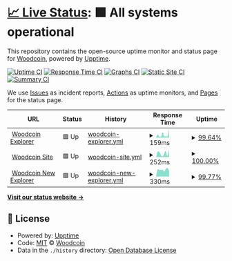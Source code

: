# [📈 Live Status](https://woodcoin-core.github.io/upptime): <!--live status--> **🟩 All systems operational**

This repository contains the open-source uptime monitor and status page for [Woodcoin](https://woodcoin.org), powered by [Upptime](https://github.com/upptime/upptime).

[![Uptime CI](https://github.com/koj-co/upptime/workflows/Uptime%20CI/badge.svg)](https://github.com/koj-co/upptime/actions?query=workflow%3A%22Uptime+CI%22)
[![Response Time CI](https://github.com/koj-co/upptime/workflows/Response%20Time%20CI/badge.svg)](https://github.com/koj-co/upptime/actions?query=workflow%3A%22Response+Time+CI%22)
[![Graphs CI](https://github.com/koj-co/upptime/workflows/Graphs%20CI/badge.svg)](https://github.com/koj-co/upptime/actions?query=workflow%3A%22Graphs+CI%22)
[![Static Site CI](https://github.com/koj-co/upptime/workflows/Static%20Site%20CI/badge.svg)](https://github.com/koj-co/upptime/actions?query=workflow%3A%22Static+Site+CI%22)
[![Summary CI](https://github.com/koj-co/upptime/workflows/Summary%20CI/badge.svg)](https://github.com/koj-co/upptime/actions?query=workflow%3A%22Summary+CI%22)

We use [Issues](https://github.com/woodcoin-core/upptime/issues) as incident reports, [Actions](https://github.com/woodcoin-core/upptime/actions) as uptime monitors, and [Pages](https://woodcoin-core.github.io/upptime) for the status page.

<!--start: status pages-->
<!-- This summary is generated by Upptime (https://github.com/upptime/upptime) -->
<!-- Do not edit this manually, your changes will be overwritten -->
<!-- prettier-ignore -->
| URL | Status | History | Response Time | Uptime |
| --- | ------ | ------- | ------------- | ------ |
| <img alt="" src="https://favicons.githubusercontent.com/explorer.woodcoin.org" height="13"> [Woodcoin Explorer](https://explorer.woodcoin.org/chain/Woodcoin) | 🟩 Up | [woodcoin-explorer.yml](https://github.com/woodcoin-core/upptime/commits/HEAD/history/woodcoin-explorer.yml) | <details><summary><img alt="Response time graph" src="./graphs/woodcoin-explorer/response-time-week.png" height="20"> 159ms</summary><br><a href="https://status.woodcoin.org/history/woodcoin-explorer"><img alt="Response time 195" src="https://img.shields.io/endpoint?url=https%3A%2F%2Fraw.githubusercontent.com%2Fwoodcoin-core%2Fupptime%2FHEAD%2Fapi%2Fwoodcoin-explorer%2Fresponse-time.json"></a><br><a href="https://status.woodcoin.org/history/woodcoin-explorer"><img alt="24-hour response time 175" src="https://img.shields.io/endpoint?url=https%3A%2F%2Fraw.githubusercontent.com%2Fwoodcoin-core%2Fupptime%2FHEAD%2Fapi%2Fwoodcoin-explorer%2Fresponse-time-day.json"></a><br><a href="https://status.woodcoin.org/history/woodcoin-explorer"><img alt="7-day response time 159" src="https://img.shields.io/endpoint?url=https%3A%2F%2Fraw.githubusercontent.com%2Fwoodcoin-core%2Fupptime%2FHEAD%2Fapi%2Fwoodcoin-explorer%2Fresponse-time-week.json"></a><br><a href="https://status.woodcoin.org/history/woodcoin-explorer"><img alt="30-day response time 141" src="https://img.shields.io/endpoint?url=https%3A%2F%2Fraw.githubusercontent.com%2Fwoodcoin-core%2Fupptime%2FHEAD%2Fapi%2Fwoodcoin-explorer%2Fresponse-time-month.json"></a><br><a href="https://status.woodcoin.org/history/woodcoin-explorer"><img alt="1-year response time 195" src="https://img.shields.io/endpoint?url=https%3A%2F%2Fraw.githubusercontent.com%2Fwoodcoin-core%2Fupptime%2FHEAD%2Fapi%2Fwoodcoin-explorer%2Fresponse-time-year.json"></a></details> | <details><summary><a href="https://status.woodcoin.org/history/woodcoin-explorer">99.64%</a></summary><a href="https://status.woodcoin.org/history/woodcoin-explorer"><img alt="All-time uptime 99.93%" src="https://img.shields.io/endpoint?url=https%3A%2F%2Fraw.githubusercontent.com%2Fwoodcoin-core%2Fupptime%2FHEAD%2Fapi%2Fwoodcoin-explorer%2Fuptime.json"></a><br><a href="https://status.woodcoin.org/history/woodcoin-explorer"><img alt="24-hour uptime 100.00%" src="https://img.shields.io/endpoint?url=https%3A%2F%2Fraw.githubusercontent.com%2Fwoodcoin-core%2Fupptime%2FHEAD%2Fapi%2Fwoodcoin-explorer%2Fuptime-day.json"></a><br><a href="https://status.woodcoin.org/history/woodcoin-explorer"><img alt="7-day uptime 99.64%" src="https://img.shields.io/endpoint?url=https%3A%2F%2Fraw.githubusercontent.com%2Fwoodcoin-core%2Fupptime%2FHEAD%2Fapi%2Fwoodcoin-explorer%2Fuptime-week.json"></a><br><a href="https://status.woodcoin.org/history/woodcoin-explorer"><img alt="30-day uptime 99.92%" src="https://img.shields.io/endpoint?url=https%3A%2F%2Fraw.githubusercontent.com%2Fwoodcoin-core%2Fupptime%2FHEAD%2Fapi%2Fwoodcoin-explorer%2Fuptime-month.json"></a><br><a href="https://status.woodcoin.org/history/woodcoin-explorer"><img alt="1-year uptime 99.93%" src="https://img.shields.io/endpoint?url=https%3A%2F%2Fraw.githubusercontent.com%2Fwoodcoin-core%2Fupptime%2FHEAD%2Fapi%2Fwoodcoin-explorer%2Fuptime-year.json"></a></details>
| <img alt="" src="https://favicons.githubusercontent.com/woodcoin.org" height="13"> [Woodcoin Site](https://woodcoin.org) | 🟩 Up | [woodcoin-site.yml](https://github.com/woodcoin-core/upptime/commits/HEAD/history/woodcoin-site.yml) | <details><summary><img alt="Response time graph" src="./graphs/woodcoin-site/response-time-week.png" height="20"> 252ms</summary><br><a href="https://status.woodcoin.org/history/woodcoin-site"><img alt="Response time 336" src="https://img.shields.io/endpoint?url=https%3A%2F%2Fraw.githubusercontent.com%2Fwoodcoin-core%2Fupptime%2FHEAD%2Fapi%2Fwoodcoin-site%2Fresponse-time.json"></a><br><a href="https://status.woodcoin.org/history/woodcoin-site"><img alt="24-hour response time 312" src="https://img.shields.io/endpoint?url=https%3A%2F%2Fraw.githubusercontent.com%2Fwoodcoin-core%2Fupptime%2FHEAD%2Fapi%2Fwoodcoin-site%2Fresponse-time-day.json"></a><br><a href="https://status.woodcoin.org/history/woodcoin-site"><img alt="7-day response time 252" src="https://img.shields.io/endpoint?url=https%3A%2F%2Fraw.githubusercontent.com%2Fwoodcoin-core%2Fupptime%2FHEAD%2Fapi%2Fwoodcoin-site%2Fresponse-time-week.json"></a><br><a href="https://status.woodcoin.org/history/woodcoin-site"><img alt="30-day response time 333" src="https://img.shields.io/endpoint?url=https%3A%2F%2Fraw.githubusercontent.com%2Fwoodcoin-core%2Fupptime%2FHEAD%2Fapi%2Fwoodcoin-site%2Fresponse-time-month.json"></a><br><a href="https://status.woodcoin.org/history/woodcoin-site"><img alt="1-year response time 336" src="https://img.shields.io/endpoint?url=https%3A%2F%2Fraw.githubusercontent.com%2Fwoodcoin-core%2Fupptime%2FHEAD%2Fapi%2Fwoodcoin-site%2Fresponse-time-year.json"></a></details> | <details><summary><a href="https://status.woodcoin.org/history/woodcoin-site">100.00%</a></summary><a href="https://status.woodcoin.org/history/woodcoin-site"><img alt="All-time uptime 100.00%" src="https://img.shields.io/endpoint?url=https%3A%2F%2Fraw.githubusercontent.com%2Fwoodcoin-core%2Fupptime%2FHEAD%2Fapi%2Fwoodcoin-site%2Fuptime.json"></a><br><a href="https://status.woodcoin.org/history/woodcoin-site"><img alt="24-hour uptime 100.00%" src="https://img.shields.io/endpoint?url=https%3A%2F%2Fraw.githubusercontent.com%2Fwoodcoin-core%2Fupptime%2FHEAD%2Fapi%2Fwoodcoin-site%2Fuptime-day.json"></a><br><a href="https://status.woodcoin.org/history/woodcoin-site"><img alt="7-day uptime 100.00%" src="https://img.shields.io/endpoint?url=https%3A%2F%2Fraw.githubusercontent.com%2Fwoodcoin-core%2Fupptime%2FHEAD%2Fapi%2Fwoodcoin-site%2Fuptime-week.json"></a><br><a href="https://status.woodcoin.org/history/woodcoin-site"><img alt="30-day uptime 100.00%" src="https://img.shields.io/endpoint?url=https%3A%2F%2Fraw.githubusercontent.com%2Fwoodcoin-core%2Fupptime%2FHEAD%2Fapi%2Fwoodcoin-site%2Fuptime-month.json"></a><br><a href="https://status.woodcoin.org/history/woodcoin-site"><img alt="1-year uptime 100.00%" src="https://img.shields.io/endpoint?url=https%3A%2F%2Fraw.githubusercontent.com%2Fwoodcoin-core%2Fupptime%2FHEAD%2Fapi%2Fwoodcoin-site%2Fuptime-year.json"></a></details>
| <img alt="" src="https://favicons.githubusercontent.com/new.explorer.woodcoin.org" height="13"> [Woodcoin New Explorer](https://new.explorer.woodcoin.org) | 🟩 Up | [woodcoin-new-explorer.yml](https://github.com/woodcoin-core/upptime/commits/HEAD/history/woodcoin-new-explorer.yml) | <details><summary><img alt="Response time graph" src="./graphs/woodcoin-new-explorer/response-time-week.png" height="20"> 330ms</summary><br><a href="https://status.woodcoin.org/history/woodcoin-new-explorer"><img alt="Response time 402" src="https://img.shields.io/endpoint?url=https%3A%2F%2Fraw.githubusercontent.com%2Fwoodcoin-core%2Fupptime%2FHEAD%2Fapi%2Fwoodcoin-new-explorer%2Fresponse-time.json"></a><br><a href="https://status.woodcoin.org/history/woodcoin-new-explorer"><img alt="24-hour response time 264" src="https://img.shields.io/endpoint?url=https%3A%2F%2Fraw.githubusercontent.com%2Fwoodcoin-core%2Fupptime%2FHEAD%2Fapi%2Fwoodcoin-new-explorer%2Fresponse-time-day.json"></a><br><a href="https://status.woodcoin.org/history/woodcoin-new-explorer"><img alt="7-day response time 330" src="https://img.shields.io/endpoint?url=https%3A%2F%2Fraw.githubusercontent.com%2Fwoodcoin-core%2Fupptime%2FHEAD%2Fapi%2Fwoodcoin-new-explorer%2Fresponse-time-week.json"></a><br><a href="https://status.woodcoin.org/history/woodcoin-new-explorer"><img alt="30-day response time 402" src="https://img.shields.io/endpoint?url=https%3A%2F%2Fraw.githubusercontent.com%2Fwoodcoin-core%2Fupptime%2FHEAD%2Fapi%2Fwoodcoin-new-explorer%2Fresponse-time-month.json"></a><br><a href="https://status.woodcoin.org/history/woodcoin-new-explorer"><img alt="1-year response time 402" src="https://img.shields.io/endpoint?url=https%3A%2F%2Fraw.githubusercontent.com%2Fwoodcoin-core%2Fupptime%2FHEAD%2Fapi%2Fwoodcoin-new-explorer%2Fresponse-time-year.json"></a></details> | <details><summary><a href="https://status.woodcoin.org/history/woodcoin-new-explorer">99.77%</a></summary><a href="https://status.woodcoin.org/history/woodcoin-new-explorer"><img alt="All-time uptime 99.80%" src="https://img.shields.io/endpoint?url=https%3A%2F%2Fraw.githubusercontent.com%2Fwoodcoin-core%2Fupptime%2FHEAD%2Fapi%2Fwoodcoin-new-explorer%2Fuptime.json"></a><br><a href="https://status.woodcoin.org/history/woodcoin-new-explorer"><img alt="24-hour uptime 100.00%" src="https://img.shields.io/endpoint?url=https%3A%2F%2Fraw.githubusercontent.com%2Fwoodcoin-core%2Fupptime%2FHEAD%2Fapi%2Fwoodcoin-new-explorer%2Fuptime-day.json"></a><br><a href="https://status.woodcoin.org/history/woodcoin-new-explorer"><img alt="7-day uptime 99.77%" src="https://img.shields.io/endpoint?url=https%3A%2F%2Fraw.githubusercontent.com%2Fwoodcoin-core%2Fupptime%2FHEAD%2Fapi%2Fwoodcoin-new-explorer%2Fuptime-week.json"></a><br><a href="https://status.woodcoin.org/history/woodcoin-new-explorer"><img alt="30-day uptime 99.80%" src="https://img.shields.io/endpoint?url=https%3A%2F%2Fraw.githubusercontent.com%2Fwoodcoin-core%2Fupptime%2FHEAD%2Fapi%2Fwoodcoin-new-explorer%2Fuptime-month.json"></a><br><a href="https://status.woodcoin.org/history/woodcoin-new-explorer"><img alt="1-year uptime 99.80%" src="https://img.shields.io/endpoint?url=https%3A%2F%2Fraw.githubusercontent.com%2Fwoodcoin-core%2Fupptime%2FHEAD%2Fapi%2Fwoodcoin-new-explorer%2Fuptime-year.json"></a></details>

<!--end: status pages-->

[**Visit our status website →**](https://woodcoin-core.github.io/upptime)

## 📄 License

- Powered by: [Upptime](https://github.com/upptime/upptime)
- Code: [MIT](./LICENSE) © [Woodcoin](https://woodcoin.org)
- Data in the `./history` directory: [Open Database License](https://opendatacommons.org/licenses/odbl/1-0/)
